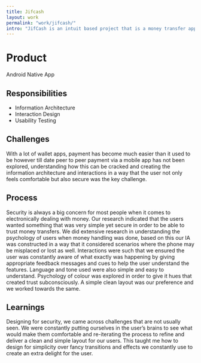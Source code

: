 ```yaml
---
title: Jifcash
layout: work
permalink: "work/jifcash/"
intro: "JifCash is an intuit based project that is a money transfer app that helps people transfer money between peer to peer or peer to merchant making cashless transactions easier and convenient."
---
```


# Product
Android Native App

## Responsibilities

- Information Architecture
- Interaction Design
- Usability Testing


## Challenges

With a lot of wallet apps, payment has become much easier than it used to be however till date peer to peer payment via a mobile app has not been explored, understanding how this can be cracked and creating the information architecture and interactions in a way that the user not only feels comfortable but also secure was the key challenge.


## Process

Security is always a big concern for most people when it comes to electronically dealing with money. Our research indicated that the users wanted something that was very simple yet secure in order to be able to trust money transfers. We did extensive research in understanding the psychology of users when money handling was done, based on this our IA was constructed in a way that it considered scenarios where the phone may be misplaced or lost as well. Interactions were such that we ensured the user was constantly aware of what exactly was happening by giving appropriate feedback messages and cues to help the user understand the features. Language and tone used were also simple and easy to understand. Psychology of colour was explored in order to give it hues that created trust subconsciously. A simple clean layout was our preference and we worked towards the same.

## Learnings
Designing for security, we came across challenges that are not usually seen. We were constantly putting ourselves in the user’s brains to see what would make them comfortable and re-iterating the process to refine and deliver a clean and simple layout for our users. This taught me how to design for simplicity over fancy transitions and effects we constantly use to create an extra delight for the user.